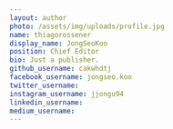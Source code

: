 ```yaml
---
layout: author
photo: /assets/img/uploads/profile.jpg
name: thiagorossener
display_name: JongSeoKoo
position: Chief Editor
bio: Just a publisher.
github_username: cakwhdtj
facebook_username: jongseo.koo
twitter_username: 
instagram_username: jjongu94
linkedin_username: 
medium_username: 
---
```


